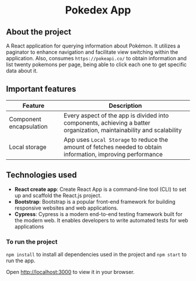 <h1 align="center">Pokedex App</h1>


## About the project

A React application for querying information about Pokémon. It utilizes a paginator to enhance navigation and facilitate view switching within the application. Also, consumes `https://pokeapi.co/` to obtain 
information and list twenty pokemons per page, being able to click each one to get specific data about it.

## Important features

| Feature                   | Description                                                                                           |
|------------------------|-------------------------------------------------------------------------------------------------------|
| Component encapsulation | Every aspect of the app is divided into components, achieving a batter organization, maintainability and scalability                                                                        |
| Local storage  | App uses `Local Storage` to reduce the amount of fetches needed to obtain information, improving performance     |

## Technologies used

- **React create app**: Create React App is a command-line tool (CLI) to set up and scaffold the React.js project. 
- **Bootstrap**: Bootstrap is a popular front-end framework for building responsive websites and web applications.
- **Cypress**: Cypress is a modern end-to-end testing framework built for the modern web. It enables developers to write automated tests for web applications

### To run the project

`npm install` to install all dependencies used in the project
and `npm start` to run the app.

Open [http://localhost:3000](http://localhost:3000) to view it in your browser.



